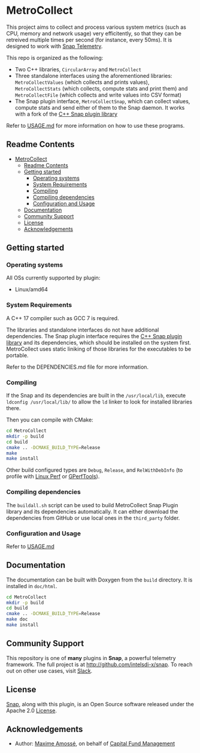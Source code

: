 <!--
Copyright 2018 CFM (www.cfm.fr)

Licensed under the Apache License, Version 2.0 (the "License");
you may not use this file except in compliance with the License.
You may obtain a copy of the License at

    http://www.apache.org/licenses/LICENSE-2.0

Unless required by applicable law or agreed to in writing, software
distributed under the License is distributed on an "AS IS" BASIS,
WITHOUT WARRANTIES OR CONDITIONS OF ANY KIND, either express or implied.
See the License for the specific language governing permissions and
limitations under the License.
-->

# MetroCollect
This project aims to collect and process various system metrics (such as CPU, memory and network usage) very efficitently, so that they can be retreived multiple times per second (for instance, every 50ms). It is designed to work with [Snap Telemetry](http://snap-telemetry.io).

This repo is organized as the following:
 * Two C++ libraries, `CircularArray` and `MetroCollect`
 * Three standalone interfaces using the aforementioned libraries: `MetroCollectValues` (which collects and prints values), `MetroCollectStats` (which collects, compute stats and print them) and `MetroCollectFile` (which collects and write values into CSV format)
 * The Snap plugin interface, `MetroCollectSnap`, which can collect values, compute stats and send either of them to the Snap daemon. It works with a fork of the [C++ Snap plugin library](https://github.com/Maxime999/snap-plugin-lib-cpp)

Refer to [USAGE.md](USAGE.md) for more information on how to use these programs.


## Readme Contents
- [MetroCollect](#metrocollect)
    - [Readme Contents](#readme-contents)
    - [Getting started](#getting-started)
        - [Operating systems](#operating-systems)
        - [System Requirements](#system-requirements)
        - [Compiling](#compiling)
        - [Compiling dependencies](#compiling-dependencies)
        - [Configuration and Usage](#configuration-and-usage)
    - [Documentation](#documentation)
    - [Community Support](#community-support)
    - [License](#license)
    - [Acknowledgements](#acknowledgements)


## Getting started
### Operating systems
All OSs currently supported by plugin:
* Linux/amd64

### System Requirements
A C++ 17 compiler such as GCC 7 is required.

The libraries and standalone interfaces do not have additional dependencies. The Snap plugin interface requires the [C++ Snap plugin library](https://github.com/Maxime999/snap-plugin-lib-cpp) and its dependencies, which should be installed on the system first. MetroCollect uses static liniking of those libraries for the executables to be portable.

Refer to the DEPENDENCIES.md file for more information.


### Compiling
If the Snap and its dependencies are built in the `/usr/local/lib`, execute `ldconfig /usr/local/lib/` to allow the `ld` linker to look for installed libraries there.

Then you can compile with CMake:

``` bash
cd MetroCollect
mkdir -p build
cd build
cmake .. -DCMAKE_BUILD_TYPE=Release
make
make install
```

Other build configured types are `Debug`, `Release`, and `RelWithDebInfo` (to profile with [Linux Perf](https://perf.wiki.kernel.org/index.php/Main_Page) or [GPerfTools](https://gperftools.github.io/gperftools/)).

### Compiling dependencies
The `buildall.sh` script can be used to build MetroCollect Snap Plugin library and its dependencies automatically. It can either download the dependencies from GitHub or use local ones in the `third_party` folder.

### Configuration and Usage
Refer to [USAGE.md](USAGE.md)


## Documentation
The documentation can be built with Doxygen from the `build` directory. It is installed in `doc/html`.

``` bash
cd MetroCollect
mkdir -p build
cd build
cmake .. -DCMAKE_BUILD_TYPE=Release
make doc
make install
```


## Community Support
This repository is one of **many** plugins in **Snap**, a powerful telemetry framework. The full project is at http://github.com/intelsdi-x/snap.
To reach out on other use cases, visit [Slack](http://slack.snap-telemetry.io).


## License
[Snap](http://github.com/intelsdi-x/snap), along with this plugin, is an Open Source software released under the Apache 2.0 [License](LICENSE).


## Acknowledgements
* Author: [Maxime Amossé](https://github.com/Maxime999), on behalf of [Capital Fund Management](https://www.cfm.fr)
